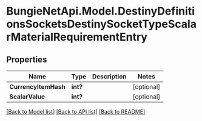 # BungieNetApi.Model.DestinyDefinitionsSocketsDestinySocketTypeScalarMaterialRequirementEntry
## Properties

Name | Type | Description | Notes
------------ | ------------- | ------------- | -------------
**CurrencyItemHash** | **int?** |  | [optional] 
**ScalarValue** | **int?** |  | [optional] 

[[Back to Model list]](../README.md#documentation-for-models) [[Back to API list]](../README.md#documentation-for-api-endpoints) [[Back to README]](../README.md)

